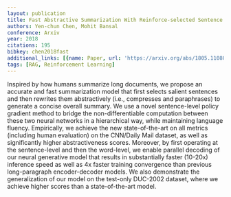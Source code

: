 ```yaml
---
layout: publication
title: Fast Abstractive Summarization With Reinforce-selected Sentence Rewriting
authors: Yen-chun Chen, Mohit Bansal
conference: Arxiv
year: 2018
citations: 195
bibkey: chen2018fast
additional_links: [{name: Paper, url: 'https://arxiv.org/abs/1805.11080'}]
tags: [RAG, Reinforcement Learning]
---
```

Inspired by how humans summarize long documents, we propose an accurate and
fast summarization model that first selects salient sentences and then rewrites
them abstractively (i.e., compresses and paraphrases) to generate a concise
overall summary. We use a novel sentence-level policy gradient method to bridge
the non-differentiable computation between these two neural networks in a
hierarchical way, while maintaining language fluency. Empirically, we achieve
the new state-of-the-art on all metrics (including human evaluation) on the
CNN/Daily Mail dataset, as well as significantly higher abstractiveness scores.
Moreover, by first operating at the sentence-level and then the word-level, we
enable parallel decoding of our neural generative model that results in
substantially faster (10-20x) inference speed as well as 4x faster training
convergence than previous long-paragraph encoder-decoder models. We also
demonstrate the generalization of our model on the test-only DUC-2002 dataset,
where we achieve higher scores than a state-of-the-art model.